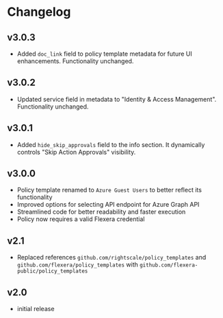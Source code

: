 # Changelog

## v3.0.3

- Added `doc_link` field to policy template metadata for future UI enhancements. Functionality unchanged.

## v3.0.2

- Updated service field in metadata to "Identity & Access Management". Functionality unchanged.

## v3.0.1

- Added `hide_skip_approvals` field to the info section. It dynamically controls "Skip Action Approvals" visibility.

## v3.0.0

- Policy template renamed to `Azure Guest Users` to better reflect its functionality
- Improved options for selecting API endpoint for Azure Graph API
- Streamlined code for better readability and faster execution
- Policy now requires a valid Flexera credential

## v2.1

- Replaced references `github.com/rightscale/policy_templates` and `github.com/flexera/policy_templates` with `github.com/flexera-public/policy_templates`

## v2.0

- initial release
